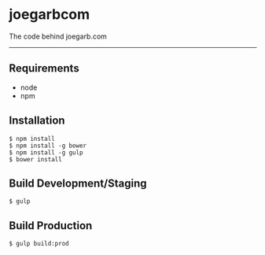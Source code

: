 # joegarbcom
The code behind joegarb.com

---

## Requirements
- node
- npm

## Installation
    $ npm install
	$ npm install -g bower
	$ npm install -g gulp
	$ bower install

## Build Development/Staging
    $ gulp

## Build Production
    $ gulp build:prod
